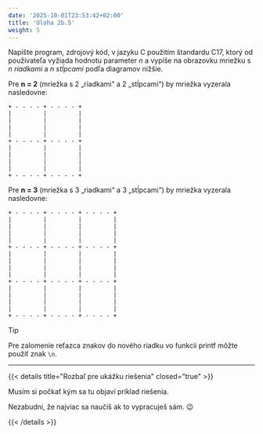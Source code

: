 ```yaml
---
date: '2025-10-01T23:53:42+02:00'
title: 'Úloha 2b.5'
weight: 5
---
```


Napíšte program, zdrojový kód, v jazyku C použitím štandardu C17, ktorý od používateľa vyžiada hodnotu parameter _n_
a vypíše na obrazovku mriežku s _n riadkami_ a _n stĺpcami_ podľa diagramov nižšie.

Pre **n = 2** (mriežka s 2 „riadkami“ a 2 „stĺpcami“) by mriežka vyzerala nasledovne:

```text
+ - - - - + - - - - +
|         |         |
|         |         |
|         |         |
|         |         |
+ - - - - + - - - - +
|         |         |
|         |         |
|         |         |
|         |         |
+ - - - - + - - - - +
```

Pre **n = 3** (mriežka s 3 „riadkami“ a 3 „stĺpcami“) by mriežka vyzerala nasledovne:

```text
+ - - - - + - - - - + - - - - +
|         |         |         |
|         |         |         |
|         |         |         |
|         |         |         |
+ - - - - + - - - - + - - - - +
|         |         |         |
|         |         |         |
|         |         |         |
|         |         |         |
+ - - - - + - - - - + - - - - +
|         |         |         |
|         |         |         |
|         |         |         |
|         |         |         |
+ - - - - + - - - - + - - - - +
```

> [!TIP]
> Pre zalomenie reťazca znakov do nového riadku vo funkcii printf môžte použiť znak `\n`.

---

{{< details title="Rozbaľ pre ukážku riešenia" closed="true" >}}

Musím si počkať kým sa tu objaví príklad riešenia.

Nezabudni, že najviac sa naučíš ak to vypracuješ sám. 😉

{{< /details >}}
